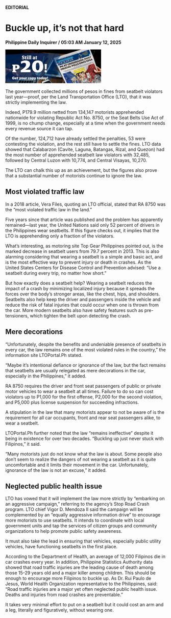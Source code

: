 **EDITORIAL**

# Buckle up, it’s not that hard

****Philippine Daily Inquirer / 05:03 AM January 12, 2025****

![Image](https://raw.githubusercontent.com/github-jl14/scrapy_api/refs/heads/main/images/editorial01122025.png)

The government collected millions of pesos in fines from seatbelt violators last year—proof, per the Land Transportation Office (LTO), that it was strictly implementing the law.

Indeed, P179.9 million netted from 134,147 motorists apprehended nationwide for violating Republic Act No. 8750, or the Seat Belts Use Act of 1999, is no chump change, especially at a time when the government needs every revenue source it can tap.

Of the number, 124,712 have already settled the penalties, 53 were contesting the violation, and the rest still have to settle the fines. LTO data showed that Calabarzon (Cavite, Laguna, Batangas, Rizal, and Quezon) had the most number of apprehended seatbelt law violators with 32,485, followed by Central Luzon with 10,774, and Central Visayas, 10,270.

The LTO can chalk this up as an achievement, but the figures also prove that a substantial number of motorists continue to ignore the law.

## Most violated traffic law

In a 2018 article, Vera Files, quoting an LTO official, stated that RA 8750 was the “most violated traffic law in the land.”

Five years since that article was published and the problem has apparently remained—last year, the United Nations said only 52 percent of drivers in the Philippines wear seatbelts. If this figure checks out, it implies that the LTO is apprehending only a fraction of the violators.

What’s interesting, as motoring site Top Gear Philippines pointed out, is the marked decrease in seatbelt users from 79.7 percent in 2013. This is also alarming considering that wearing a seatbelt is a simple and basic act, and is the most effective way to prevent injury or death in crashes. As the United States Centers for Disease Control and Prevention advised: “Use a seatbelt during every trip, no matter how short.”

But how exactly does a seatbelt help? Wearing a seatbelt reduces the impact of a crash by minimizing localized injury because it spreads the forces over the body’s stronger areas, like the chest, hips, and shoulders. Seatbelts also help keep the driver and passengers inside the vehicle and reduce the risk of fatal injuries that could occur when one is thrown from the car. More modern seatbelts also have safety features such as pre-tensioners, which tighten the belt upon detecting the crash.

## Mere decorations

“Unfortunately, despite the benefits and undeniable presence of seatbelts in every car, the law remains one of the most violated rules in the country,” the information site LTOPortal.Ph stated.

“Maybe it’s intentional defiance or ignorance of the law, but the fact remains that seatbelts are usually relegated as mere decorations in the car, especially in the Philippines,” it added.

RA 8750 requires the driver and front seat passengers of public or private motor vehicles to wear a seatbelt at all times. Failure to do so can cost violators up to P1,000 for the first offense, P2,000 for the second violation, and P5,000 plus license suspension for succeeding infractions.

A stipulation in the law that many motorists appear to not be aware of is the requirement for all car occupants, front and rear seat passengers alike, to wear a seatbelt.

LTOPortal.Ph further noted that the law “remains ineffective” despite it being in existence for over two decades. “Buckling up just never stuck with Filipinos,” it said.

“Many motorists just do not know what the law is about. Some people also don’t seem to realize the dangers of not wearing a seatbelt as it is quite uncomfortable and it limits their movement in the car. Unfortunately, ignorance of the law is not an excuse,” it added.

## Neglected public health issue

LTO has vowed that it will implement the law more strictly by “embarking on an aggressive campaign,” referring to the agency’s Stop Road Crash program. LTO chief Vigor D. Mendoza II said the campaign will be complemented by an “equally aggressive information drive” to encourage more motorists to use seatbelts. It intends to coordinate with local government units and tap the services of citizen groups and community organizations to help promote public safety awareness.

It must also take the lead in ensuring that vehicles, especially public utility vehicles, have functioning seatbelts in the first place.

According to the Department of Health, an average of 12,000 Filipinos die in car crashes every year. In addition, Philippine Statistics Authority data showed that road traffic injuries are the leading cause of death among those 15-29 years old and a major killer among children. This should be enough to encourage more Filipinos to buckle up. As Dr. Rui Paulo de Jesus, World Health Organization representative to the Philippines, said: “Road traffic injuries are a major yet often neglected public health issue. Deaths and injuries from road crashes are preventable.”

It takes very minimal effort to put on a seatbelt but it could cost an arm and a leg, literally and figuratively, without wearing one.